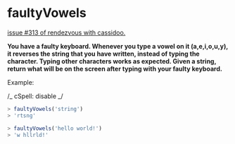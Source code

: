 # faultyVowels

[issue #313 of rendezvous with cassidoo.](https://buttondown.email/cassidoo/archive/the-road-to-success-is-always-under-construction/)

**You have a faulty keyboard.
Whenever you type a vowel on it (a,e,i,o,u,y), it reverses the string that you have written,
instead of typing the character.
Typing other characters works as expected.
Given a string, return what will be on the screen after typing with your faulty keyboard.**

Example:

/_ cSpell: disable _/

```ts
> faultyVowels('string')
> 'rtsng'

> faultyVowels('hello world!')
> 'w hllrld!'
```
